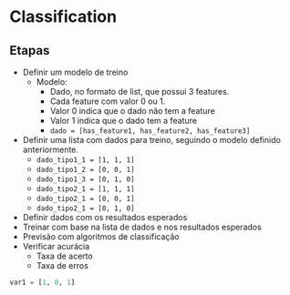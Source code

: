 # Classification

## Etapas
- Definir um modelo de treino
    - Modelo: 
        - Dado, no formato de list, que possui 3 features.
        - Cada feature com valor 0 ou 1. 
        - Valor 0 indica que o dado não tem a feature
        - Valor 1 indica que o dado tem a feature
        - `dado = [has_feature1, has_feature2, has_feature3]`
- Definir uma lista com dados para treino, seguindo o modelo definido anteriormente.
    - `dado_tipo1_1 = [1, 1, 1]`
    - `dado_tipo1_2 = [0, 0, 1]`
    - `dado_tipo1_3 = [0, 1, 0]`
    - `dado_tipo2_1 = [1, 1, 1]`
    - `dado_tipo2_1 = [0, 0, 1]`
    - `dado_tipo2_1 = [0, 1, 0]`
- Definir dados com os resultados esperados
- Treinar com base na lista de dados e nos resultados esperados
- Previsão com algoritmos de classificação
- Verificar acurácia
    - Taxa de acerto
    - Taxa de erros

```python
var1 = [1, 0, 1]

```